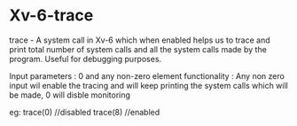 # Xv-6-trace
trace - A system call in Xv-6 which when enabled helps us to trace and print total number of system calls and all the system calls made by the program. Useful for debugging purposes. 

Input parameters : 0 and any non-zero element 
functionality : Any non zero input wil enable the tracing and will keep printing the system calls which will be made, 0 will disble monitoring

eg: trace(0) //disabled
    trace(8) //enabled
